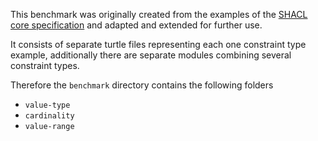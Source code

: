 
This benchmark was originally created from the examples of the [SHACL core specification](https://www.w3.org/TR/shacl/)
and adapted and extended for further use.

It consists of separate turtle files representing each one constraint type example,
additionally there are separate modules combining several constraint types.

Therefore the `benchmark` directory contains the following folders

* `value-type`
* `cardinality`
* `value-range`
